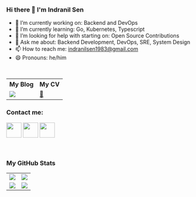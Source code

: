 ### Hi there 👋 I'm Indranil Sen

- 🔭 I’m currently working on: Backend and DevOps
- 🌱 I’m currently learning: Go, Kubernetes, Typescript
- 🤔 I’m looking for help with starting on: Open Source Contributions
- 💬 Ask me about: Backend Development, DevOps, SRE, System Design
- 📫 How to reach me: indranilsen1983@gmail.com
- 😄 Pronouns: he/him

<br/>


<table>
    <tr>
        <th>My Blog</th>
        <th>My CV</th>
    </tr>
    <tr>
        <td>
            <a href="https://medium.com/@indranilsen1983/"><img src="https://www.vectorlogo.zone/logos/medium/medium-ar21.svg"/></a>
        </td>
        <td>
            <a href="https://drive.google.com/file/d/1EBWpcyu99W0vyyWdIbxJ_A33bHYzkcnf/view?usp=sharing">📃</a>
        </td>
    </tr>
</table>



### Contact me:

<a href="https://x.com/Indranil0603?t=ND_bjLdwYTKrmbuAlcylAg&s=08"><img src="https://i.pinimg.com/736x/dc/14/bf/dc14bf8657854c461a858844f8d04009.jpg" width="40" height="40"/></a>
<a href="https://www.linkedin.com/in/indranil-sen-436794223/"><img src="https://www.vectorlogo.zone/logos/linkedin/linkedin-icon.svg" width="40" height="40"/></a>
<a href="https://discordapp.com/users/648039937739980820"><img src="https://i.pinimg.com/originals/b3/13/47/b31347b278bbb17f349eb4523fe16501.png" width="40" height="40"/></a>

<br />

### My GitHub Stats

<table>
    <tr>
        <td>
            <img src="https://github-profile-trophy.vercel.app/?username=Indranil0603&row=3&column=4&no-bg=true"/>
        </td>
        <td>
            <img src="https://github-readme-streak-stats.herokuapp.com/?user=Indranil0603"/>
        </td> 
    </tr>
    <tr>
        <td>
            <img src="https://github-readme-stats.vercel.app/api?username=Indranil0603&count_private=true&show_icons=true&theme=tokyonight"/>
        </td>
        <td>
            <img src="https://github-readme-stats.vercel.app/api/top-langs/?username=Indranil0603&langs_count=10&layout=compact&hide=php,scss,css,html,batchfile,gherkin,freemarker,xslt,tsql,ruby"/>
        </td>
    </tr>
</table>




